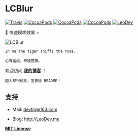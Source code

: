# LCBlur

[![Travis](https://img.shields.io/travis/iTofu/LCBlur.svg?style=flat)](https://travis-ci.org/iTofu/LCBlur)
[![CocoaPods](https://img.shields.io/cocoapods/v/LCBlur.svg)](http://cocoadocs.org/docsets/LCBlur)
[![CocoaPods](https://img.shields.io/cocoapods/l/LCBlur.svg)](https://raw.githubusercontent.com/iTofu/LCBlur/master/LICENSE)
[![CocoaPods](https://img.shields.io/cocoapods/p/LCBlur.svg)](http://cocoadocs.org/docsets/LCBlur)
[![LeoDev](https://img.shields.io/badge/blog-LeoDev.me-brightgreen.svg)](http://leodev.me)

🌙️ 快速模糊效果 ~

![LCBlur](https://raw.githubusercontent.com/iTofu/LCBlur/master/LCBlurDemo01.png)

````
In me the tiger sniffs the rose.

心有猛虎，细嗅蔷薇。
````

欢迎访问 **[我的博客](http://LeoDev.me)** ！

````
国人都很聪明，害要啥 README！
````


## 支持

* Mail: devtip@163.com

* Blog: http://LeoDev.me


**[MIT License](http://opensource.org/licenses/MIT)**
